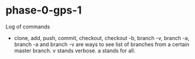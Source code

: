 # phase-0-gps-1
Log of commands
- clone, add, push, commit, checkout, checkout -b, branch -v, branch -a, 
branch -a and branch -v are ways to see list of branches from a certain master branch. v stands verbose. a stands for all.
